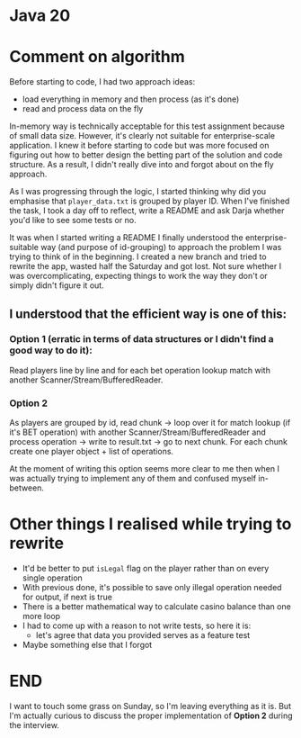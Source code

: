 # Java 20
# Comment on algorithm

Before starting to code, I had two approach ideas:

- load everything in memory and then process (as it's done)
- read and process data on the fly

In-memory way is technically acceptable for this test assignment because of small data size. However, it's clearly not suitable for enterprise-scale application. I knew it before starting to code but was more focused on figuring out how to better design the betting part of the solution and code structure. As a result, I didn't really dive into and forgot about on the fly approach. 

As I was progressing through the logic, I started thinking why did you emphasise that ``player_data.txt`` is grouped by player ID. When I've finished the task, I took a day off to reflect, write a README and ask Darja whether you'd like to see some tests or no. 

It was when I started writing a README I finally understood the enterprise-suitable way (and purpose of id-grouping) to approach the problem I was trying to think of in the beginning. I created a new branch and tried to rewrite the app, wasted half the Saturday and got lost. Not sure whether I was overcomplicating, expecting things to work the way they don't or simply didn't figure it out. 

## I understood that the efficient way is one of this:

### Option 1 (erratic in terms of data structures or I didn't find a good way to do it):

Read players line by line and for each bet operation lookup match with another Scanner/Stream/BufferedReader. 

### Option 2

As players are grouped by id, read chunk -> loop over it for match lookup (if it's BET operation) with another Scanner/Stream/BufferedReader and process operation -> write to result.txt -> go to next chunk. For each chunk create one player object + list of operations. 

At the moment of writing this option seems more clear to me then when I was actually trying to implement any of them and confused myself in-between. 


# Other things I realised while trying to rewrite
- It'd be better to put ``isLegal`` flag on the player rather than on every single operation 
- With previous done, it's possible to save only illegal operation needed for output, if next is true
- There is a better mathematical way to calculate casino balance than one more loop
- I had to come up with a reason to not write tests, so here it is: 
    - let's agree that data you provided serves as a feature test
- Maybe something else that I forgot


# END
I want to touch some grass on Sunday, so I'm leaving everything as it is. But I'm actually curious to discuss the proper implementation of **Option 2** during the interview.